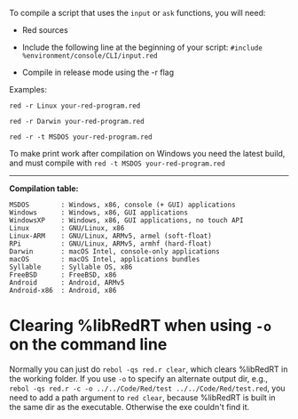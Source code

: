 To compile a script that uses the `input` or `ask` functions, you will need:

* Red sources

* Include the following line at the beginning of your script: 
`#include %environment/console/CLI/input.red`

* Compile in release mode using the -r flag

Examples:

`red -r Linux your-red-program.red`

`red -r Darwin your-red-program.red`

`red -r -t MSDOS your-red-program.red`

To make print work after compilation on Windows you need the latest build, and must compile with `red -t MSDOS your-red-program.red`


***

****Compilation table:****
```red
MSDOS        : Windows, x86, console (+ GUI) applications
Windows      : Windows, x86, GUI applications
WindowsXP    : Windows, x86, GUI applications, no touch API
Linux        : GNU/Linux, x86
Linux-ARM    : GNU/Linux, ARMv5, armel (soft-float)
RPi          : GNU/Linux, ARMv5, armhf (hard-float)
Darwin       : macOS Intel, console-only applications
macOS        : macOS Intel, applications bundles
Syllable     : Syllable OS, x86
FreeBSD      : FreeBSD, x86
Android      : Android, ARMv5
Android-x86  : Android, x86
```

# Clearing %libRedRT when using `-o` on the command line

Normally you can just do `rebol -qs red.r clear`, which clears %libRedRT in the working folder. If you use `-o` to specify an alternate output dir, e.g., `rebol -qs red.r -c -o ../../Code/Red/test ../../Code/Red/test.red`, you need to add a path argument to `red clear`, because %libRedRT is built in the same dir as the executable. Otherwise the exe couldn't find it.
